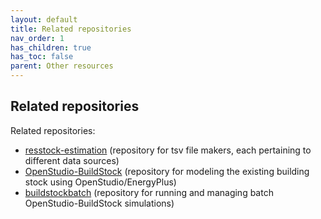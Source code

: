 ```yaml
---
layout: default
title: Related repositories
nav_order: 1
has_children: true
has_toc: false
parent: Other resources
---
```


Related repositories
--------------------
Related repositories:
* [resstock-estimation](https://github.com/NREL/resstock-estimation) (repository for tsv file makers, each pertaining to different data sources)
* [OpenStudio-BuildStock](https://github.com/NREL/OpenStudio-BuildStock) (repository for modeling the existing building stock using OpenStudio/EnergyPlus)
* [buildstockbatch](https://github.com/NREL/buildstockbatch) (repository for running and managing batch OpenStudio-BuildStock simulations)